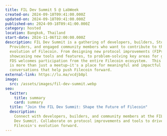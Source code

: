```yaml
---
title: FIL Dev Summit 5 @ LabWeek
created-on: 2024-09-18T09:41:00.000Z
updated-on: 2024-09-18T09:41:00.000Z
published-on: 2024-09-18T09:41:00.000Z
category: hosted
location: Bangkok, Thailand
start-date: 2024-11-06T12:00:00.000Z
description: ​FIL Dev Summit is a gathering of developers, builders, Storage
  Providers, and engaged community members who want to contribute to the
  evolution of Filecoin. From designing new protocol improvements (FIPs), to
  showcasing new tools and features, to problem-solving key areas for growth -
  FDS welcomes participation from the entire Filecoin ecosystem.  ​This summit
  is more than just a meetup—it's a place for meaningful and impactful
  conversations that help push Filecoin forward.
external-link: https://lu.ma/vcdjb8pl
image:
  src: /assets/images/fil-dev-summit.webp
seo:
  twitter:
    title: summary
    card: summary
  title: "Join the FIL Dev Summit: Shape the Future of Filecoin"
  description:
    Connect with developers, builders, and community members at the FIL
    Dev Summit. Collaborate on protocol improvements and tools to drive
    Filecoin's evolution forward.
---
```

